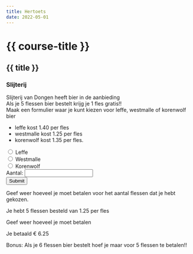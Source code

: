 ```yaml
---
title: Hertoets
date: 2022-05-01
---
```


# {{ course-title }}

## {{ title }}

### Slijterij

Slijterij van Dongen heeft bier in de aanbieding  
Als je 5 flessen bier bestelt krijg je 1 fles gratis!!  
Maak een formulier waar je kunt kiezen voor leffe, westmalle of korenwolf bier
* leffe kost 1.40 per fles
* westmalle kost 1.25 per fles
* korenwolf kost 1.35 per fles.

<div class="html">
    <form action="#">
        <input type="radio" name="bier"> Leffe<br>
        <input type="radio" name="bier"> Westmalle<br>
        <input type="radio" name="bier"> Korenwolf<br>
        Aantal: <input type="number" name="aantal"><br>
        <input type="submit">
    </form>
</div>

Geef weer hoeveel je moet betalen voor het aantal flessen dat je hebt gekozen.
<div class="html">
    <p>Je hebt 5 flessen besteld van 1.25 per fles</p>
</div>

Geef weer hoeveel je moet betalen
<div class="html">
    <p>Je betaald &euro; 6.25</p>
</div>

Bonus:
Als je 6 flessen bier bestelt hoef je maar voor 5 flessen te betalen!!